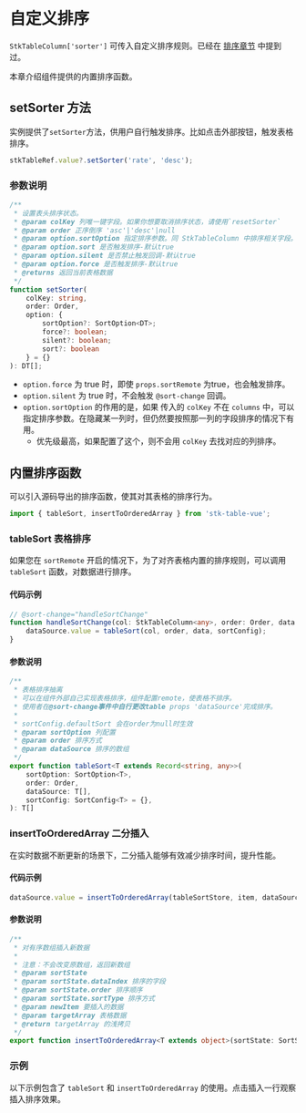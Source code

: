# 自定义排序

`StkTableColumn['sorter']` 可传入自定义排序规则。已经在 [排序章节](/main/table/basic/sort#自定义排序) 中提到过。

本章介绍组件提供的内置排序函数。

## setSorter 方法
实例提供了`setSorter`方法，供用户自行触发排序。比如点击外部按钮，触发表格排序。

```ts
stkTableRef.value?.setSorter('rate', 'desc');
```
<demo vue="advanced/custom-sort/CustomSort/index.vue"></demo>

### 参数说明

```ts
/**
 * 设置表头排序状态。
 * @param colKey 列唯一键字段。如果你想要取消排序状态，请使用`resetSorter`
 * @param order 正序倒序 'asc'|'desc'|null
 * @param option.sortOption 指定排序参数。同 StkTableColumn 中排序相关字段。建议从columns中find得到。
 * @param option.sort 是否触发排序-默认true
 * @param option.silent 是否禁止触发回调-默认true
 * @param option.force 是否触发排序-默认true
 * @returns 返回当前表格数据
 */
function setSorter(
    colKey: string, 
    order: Order,
    option: { 
        sortOption?: SortOption<DT>; 
        force?: boolean; 
        silent?: boolean; 
        sort?: boolean 
    } = {}
): DT[];
```

* `option.force` 为 true 时，即使 `props.sortRemote` 为true，也会触发排序。
* `option.silent` 为 true 时，不会触发 `@sort-change` 回调。
* `option.sortOption` 的作用的是，如果 传入的 `colKey` 不在 `columns` 中，可以指定排序参数。在隐藏某一列时，但仍然要按照那一列的字段排序的情况下有用。
    - 优先级最高，如果配置了这个，则不会用 `colKey` 去找对应的列排序。

## 内置排序函数
可以引入源码导出的排序函数，使其对其表格的排序行为。
```ts
import { tableSort, insertToOrderedArray } from 'stk-table-vue';
```
### tableSort 表格排序
如果您在 `sortRemote` 开启的情况下，为了对齐表格内置的排序规则，可以调用 `tableSort` 函数，对数据进行排序。
#### 代码示例
```ts
// @sort-change="handleSortChange"
function handleSortChange(col: StkTableColumn<any>, order: Order, data: any[], sortConfig: SortConfig<any>) {
    dataSource.value = tableSort(col, order, data, sortConfig);
}
```
#### 参数说明
```ts
/**
 * 表格排序抽离
 * 可以在组件外部自己实现表格排序，组件配置remote，使表格不排序。
 * 使用者在@sort-change事件中自行更改table props 'dataSource'完成排序。
 *
 * sortConfig.defaultSort 会在order为null时生效
 * @param sortOption 列配置
 * @param order 排序方式
 * @param dataSource 排序的数组
 */
export function tableSort<T extends Record<string, any>>(
    sortOption: SortOption<T>,
    order: Order,
    dataSource: T[],
    sortConfig: SortConfig<T> = {},
): T[] 
```

### insertToOrderedArray 二分插入
在实时数据不断更新的场景下，二分插入能够有效减少排序时间，提升性能。
#### 代码示例
```ts
dataSource.value = insertToOrderedArray(tableSortStore, item, dataSource.value);
```
#### 参数说明
```ts
/**
 * 对有序数组插入新数据
 *
 * 注意：不会改变原数组，返回新数组
 * @param sortState
 * @param sortState.dataIndex 排序的字段
 * @param sortState.order 排序顺序
 * @param sortState.sortType 排序方式
 * @param newItem 要插入的数据
 * @param targetArray 表格数据
 * @return targetArray 的浅拷贝
 */
export function insertToOrderedArray<T extends object>(sortState: SortState<T>, newItem: T, targetArray: T[], sortConfig: SortConfig<T> = {}) 
```

### 示例
以下示例包含了 `tableSort` 和 `insertToOrderedArray` 的使用。点击插入一行观察插入排序效果。



<demo vue="advanced/custom-sort/InsertSort.vue"></demo>

